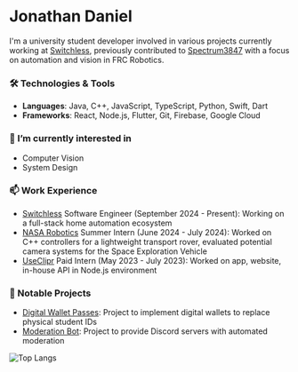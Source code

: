 # Jonathan Daniel

I'm a university student developer involved in various projects currently working at [Switchless](https://www.linkedin.com/company/switchlessco), previously contributed to [Spectrum3847](https://github.com/Spectrum3847) with a focus on automation and vision in FRC Robotics.

### 🛠️ Technologies & Tools
- **Languages**: Java, C++, JavaScript, TypeScript, Python, Swift, Dart
- **Frameworks**: React, Node.js, Flutter, Git, Firebase, Google Cloud

### 🌱 I’m currently interested in
- Computer Vision
- System Design

### 📫 Work Experience
- [Switchless](https://switchless.co/) Software Engineer (September 2024 - Present): Working on a full-stack home automation ecosystem
- [NASA Robotics](https://github.com/nasa-sra) Summer Intern (June 2024 - July 2024): Worked on C++ controllers for a lightweight transport rover, evaluated potential camera systems for the Space Exploration Vehicle
- [UseClipr](https://github.com/CliprTX) Paid Intern (May 2023 - July 2023): Worked on app, website, in-house API in Node.js environment

### 💼 Notable Projects
- [Digital Wallet Passes](https://github.com/Daniel-J101/pass-generator-backend): Project to implement digital wallets to replace physical student IDs
- [Moderation Bot](https://github.com/Daniel-J101/Discord-Moderation-Bot): Project to provide Discord servers with automated moderation

![Top Langs](https://github-readme-stats.vercel.app/api/top-langs/?username=Daniel-J101&layout=compact&hide=css,jupyter%20notebook,c,assembly&theme=one_dark_pro)
